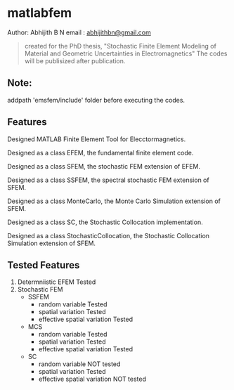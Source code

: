# matlabfem
Author: Abhijith B N
email : abhijithbn@gmail.com
> created for the PhD thesis, "Stochastic Finite Element Modeling of Material and Geometric Uncertainties in Electromagnetics"
> The codes will be publisized after publication.

Note:
-------------------------------------- 
addpath 'emsfem/include' folder before executing the codes.

Features
------------------------------------
Designed MATLAB Finite Element Tool for Elecctormagnetics.

Designed as a class EFEM, the fundamental finite element code.

Designed as a class SFEM, the stochastic FEM extension of EFEM.

Designed as a class SSFEM, the spectral stochastic FEM extension of SFEM.

Designed as a class MonteCarlo, the Monte Carlo Simulation extension of SFEM.

Designed as a class SC, the Stochastic Collocation implementation.

Designed as a class StochasticCollocation, the Stochastic Collocation Simulation extension of SFEM.

Tested Features
------------------
1. Determniistic EFEM								Tested
2. Stochastic FEM
	* SSFEM
		- random variable						Tested
		- spatial variation						Tested
		- effective spatial variation					Tested
	* MCS
		- random variable						Tested	
		- spatial variation						Tested
		- effective spatial variation					Tested
	* SC
		- random variable						NOT tested
		- spatial variation						Tested
		- effective spatial variation					NOT tested	
